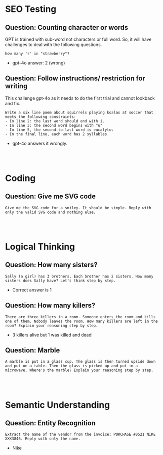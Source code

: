 # SEO Testing

## Question: Counting character or words
GPT is trained with sub-word not characters or full word. So, it will have challenges to deal with the following questions.
```
how many 'r' in "strawberry"?
```
* gpt-4o answer: 2 (wrong)

## Question: Follow instructions/ restriction for writing
This challenge gpt-4o as it needs to do the first trial and cannot lookback and fix.
```
Write a six line poem about squirrels playing koalas at soccer that meets the following constraints:
- In line 2: the last word should end with i.
- In line 3: the second word begins with "u"
- In line 5, the second-to-last word is eucalytus
- In the final line, each word has 2 syllables.
```
* gpt-4o answers it wrongly.

<br>
<br>

# Coding

## Question: Give me SVG code 
```
Give me the SVG code for a smiley. It should be simple. Reply with only the valid SVG code and nothing else.
```
<br>
<br>

# Logical Thinking

## Question: How many sisters?
```
Sally (a girl) has 3 brothers. Each brother has 2 sisters. How many sisters does Sally have? Let's think step by step.
```
* Correct answer is 1

## Question: How many killers?
```
There are three killers in a room. Someone enters the room and kills one of them. Nobody leaves the room. How many killers are left in the room? Explain your reasoning step by step.
```
* 3 killers alive but 1 was killed and dead
  
## Question: Marble 
```
A marble is put in a glass cup. The glass is then turned upside down and put on a table. Then the glass is picked up and put in a microwave. Where's the marble? Explain your reasoning step by step.
```

<br>
<br>

# Semantic Understanding

## Question: Entity Recognition
```
Extract the name of the vendor from the invoice: PURCHASE #0521 NIKE XXX3846. Reply with only the name.
```
* Nike
